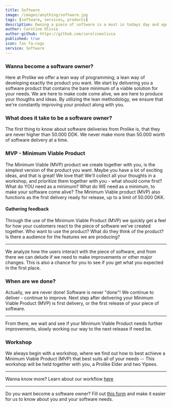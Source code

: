 ```yaml
---
title: Software
image: /images/anything/software.jpg
tags: [software, services, products]
description: Owning a piece of software is a must in todays day and age - get started with us!
author: Caroline Olivia
author-github: https://github.com/carolineolivia
published: true
icon: fas fa-cogs
service: Software
---
```


### Wanna become a software owner?

Here at Prolike we offer a lean way of programming; a lean way of developing exactly the product you want. We start by delivering you a software product that contains the bare minimum of a viable solution for your needs. We are here to make code come alive, we are here to produce your thougths and ideas. By utilizing the lean methodology, we ensure that we're constantly improving your product along with you.

### What does it take to be a software owner?

The first thing to know about software deliveries from Prolike is, that they are never higher than 50.000 DDK. We never make more than 50.000 worth of software delivery at a time. 

<!-- Find på noget mere at sige Caroline :) -->

### MVP - Minimum Viable Product

The Minimum Viable (MVP) product we create together with you, is the simplest version of the product you want. Maybe you have a lot of exciting ideas, and that is great! We love that! We'll collect all your thoughts in a workshop, and prioritize them together with you - what should come first? What do YOU need as a minimum? What do WE need as a minimum, to make your software come alive? The Minimum Viable product (MVP) also functions as the first delivery ready for release, up to a limit of 50.000 DKK.

#### Gathering feedback

Through the use of the Minimum Viable Product (MVP) we quickly get a feel for how your customers react to the piece of software we've created together. Who want to use the product? What do they think of the product? Is there a audience for the features we are producing?

---

We analyze how the users interact with the piece of software, and from there we can delude if we need to make improvements or other major changes. This is also a chance for you to see if you get what you expected in the first place.

### When are we done?

Actually, we are never done! Software is never "done"! We continue to deliver - continue to improve. Next step after delivering your Minimum Viable Product (MVP) is first delivery, or the first release of your piece of software. 

---

From there, we wait and see if your Minimum Viable Product needs further improvements, slowly working our way to the next release if need be.

### Workshop

We always begin with a workshop, where we find out how to best achieve a Minimum Viable Product (MVP) that best suits all of your needs -- This workshop will be held together with you, a Prolike Elder and two Yipees.

---

Wanna know more? Learn about our workflow [here](/flow/)

---

Do you want become a software owner? Fill out [this form](/form/) and make it easier for us to know about you and your software needs.